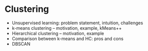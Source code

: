 # Clustering

* Unsupervised learning: problem statement, intuition, challenges
* k-means clustering – motivation, example, kMeans++
* Hierarchical clustering – motivation, example
* Comparison between k-means and HC: pros and cons
* DBSCAN
